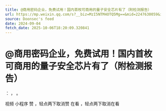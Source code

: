 ```yaml
---
title: @商用密码企业，免费试用！国内首枚可商用的量子安全芯片有了（附检测报告）
url: https://mp.weixin.qq.com/s?__biz=MzI5NTM4OTQ5Mg==&mid=2247630059&idx=1&sn=e1397ac1202acc2a1a3707f8f453bc79
source: Doonsec's feed
date: 2024-09-04
fetch_date: 2025-10-06T18:20:09.320841
---
```


# @商用密码企业，免费试用！国内首枚可商用的量子安全芯片有了（附检测报告）

：
，
。

视频
小程序
赞
，轻点两下取消赞
在看
，轻点两下取消在看
